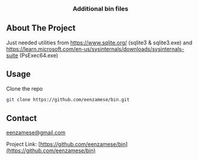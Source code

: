 <br />
<div align="center">
<h3 align="center">Additional bin files</h3>
</div>

<!-- ABOUT THE PROJECT -->
## About The Project

Just needed utilities from https://www.sqlite.org/ (sqlite3 & sqlite3.exe) and https://learn.microsoft.com/en-us/sysinternals/downloads/sysinternals-suite (PsExec64.exe)

## Usage

Clone the repo
   ```sh
   git clone https://github.com/eenzamese/bin.git
   ```
<!-- LICENSE -->

## Contact

eenzamese@gmail.com

Project Link: [https://github.com/eenzamese/bin](https://github.com/eenzamese/bin)

[linkedin-shield]: https://img.shields.io/badge/-LinkedIn-black.svg?style=for-the-badge&logo=linkedin&colorB=555
[linkedin-url]: https://linkedin.com/in/linkedin_username
